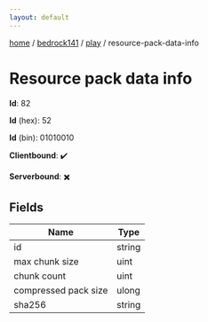 ```yaml
---
layout: default
---
```


[home](/)  /  [bedrock141](/protocol/bedrock141)  /  [play](/protocol/bedrock141/play)  /  resource-pack-data-info

# Resource pack data info

**Id**: 82

**Id** (hex): 52

**Id** (bin): 01010010

**Clientbound**: ✔️

**Serverbound**: ✖️

## Fields

Name | Type
---|---
id | string
max chunk size | uint
chunk count | uint
compressed pack size | ulong
sha256 | string

